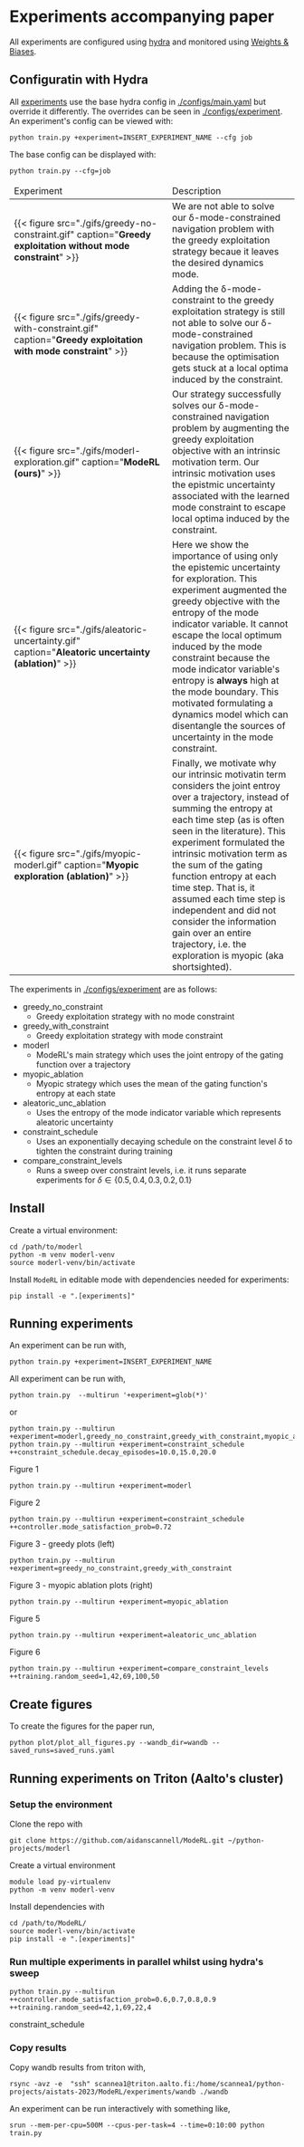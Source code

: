 # Experiments accompanying paper
All experiments are configured using [hydra](https://hydra.cc/) and monitored using [Weights & Biases](https://wandb.ai/site).

## Configuratin with Hydra
All [experiments](./configs/experiment) use the base hydra
config in [./configs/main.yaml](./configs/main.yaml) but override it differently.
The overrides can be seen in [./configs/experiment](./configs/experiment).
An experiment's config can be viewed with:
``` shell
python train.py +experiment=INSERT_EXPERIMENT_NAME --cfg job
```
The base config can be displayed with:
``` shell
python train.py --cfg=job
```

<table class=".table" style="width:100%">
  <thead>
  <tr>
    <td>Experiment</td>
    <td>Description</td>
    </tr>
  </thead>
  <tbody>
  <tr>
    <td style="width:10%">
{{< figure src="./gifs/greedy-no-constraint.gif" caption="<b>Greedy exploitation without mode constraint</b>" >}}</td>
    <!-- <td><img src="http://localhost:1313/publications./gifs/greedy-no-constraint.gif" alt="Greedy exploitation without mode constraint"></td> -->
    <td style="width:10%">
     We are not able to solve our δ-mode-constrained navigation problem with the greedy exploitation strategy becaue it leaves the desired dynamics mode.</td>
  </tr>
  <tr>
    <td style="width:10%">
{{< figure src="./gifs/greedy-with-constraint.gif" caption="<b>Greedy exploitation with mode constraint</b>" >}}</td>
    <td style="width:10%">
    Adding the δ-mode-constraint to the greedy exploitation strategy is still not able to solve our δ-mode-constrained navigation problem. This is because the optimisation gets stuck at a local optima induced by the constraint.
     </td>
  </tr>
  <tr>
    <td style="width:10%">
{{< figure src="./gifs/moderl-exploration.gif" caption="<b>ModeRL (ours)</b>" >}}</td>
    <td style="width:10%">
    Our strategy successfully solves our δ-mode-constrained navigation problem by augmenting the greedy exploitation objective with an intrinsic motivation term. Our intrinsic motivation uses the epistmic uncertainty associated with the learned mode constraint to escape local optima induced by the constraint.
     </td>
  </tr>
  <tr>
    <td style="width:10%">
{{< figure src="./gifs/aleatoric-uncertainty.gif" caption="<b>Aleatoric uncertainty (ablation)</b>" >}}</td>
    <td style="width:10%">
Here we show the importance of using only the epistemic uncertainty for exploration. This experiment augmented the greedy objective with the entropy of the mode indicator variable. It cannot escape the local optimum induced by the mode constraint because the mode indicator variable's entropy is <b>always</b> high at the mode boundary. This motivated formulating a dynamics model which can disentangle the sources of uncertainty in the mode constraint.
     </td>
  </tr>
  <tr>
    <td style="width:10%">
{{< figure src="./gifs/myopic-moderl.gif" caption="<b>Myopic exploration (ablation)</b>" >}}</td>
    <td style="width:10%">
    Finally, we motivate why our intrinsic motivatin term considers the joint entroy over a trajectory, instead of summing the entropy at each time step (as is often seen in the literature). This experiment formulated the intrinsic motivation term as the sum of the gating function entropy at each time step. That is, it assumed each time step is independent and did not consider the information gain over an entire trajectory, i.e. the exploration is myopic (aka shortsighted).
     </td>
  </tr>
  </tbody>
</table>



The experiments in [./configs/experiment](./configs/experiment) are as follows:
- greedy_no_constraint
    - Greedy exploitation strategy with no mode constraint
- greedy_with_constraint
    - Greedy exploitation strategy with mode constraint
- moderl
    - ModeRL's main strategy which uses the joint entropy of the gating function over a trajectory
- myopic_ablation
    - Myopic strategy which uses the mean of the gating function's entropy at each state
- aleatoric_unc_ablation
    - Uses the entropy of the mode indicator variable which represents aleatoric uncertainty
- constraint_schedule
    - Uses an exponentially decaying schedule on the constraint level $\delta$ to tighten the constraint during training
- compare_constraint_levels
    - Runs a sweep over constraint levels, i.e. it runs separate experiments for $\delta \in \{0.5, 0.4, 0.3, 0.2, 0.1\}$

## Install
Create a virtual environment:
```
cd /path/to/moderl
python -m venv moderl-venv
source moderl-venv/bin/activate
```
Install `ModeRL` in editable mode with dependencies needed for experiments:
```
pip install -e ".[experiments]"
```

## Running experiments
An experiment can be run with,
``` shell
python train.py +experiment=INSERT_EXPERIMENT_NAME
```
All experiment can be run with,
``` shell
python train.py  --multirun '+experiment=glob(*)'
```
or
``` shell
python train.py --multirun +experiment=moderl,greedy_no_constraint,greedy_with_constraint,myopic_ablation,aleatoric_unc_ablation
python train.py --multirun +experiment=constraint_schedule ++constraint_schedule.decay_episodes=10.0,15.0,20.0
```
Figure 1
``` shell
python train.py --multirun +experiment=moderl
```
Figure 2
``` shell
python train.py --multirun +experiment=constraint_schedule ++controller.mode_satisfaction_prob=0.72
```
Figure 3 - greedy  plots (left)
``` shell
python train.py --multirun +experiment=greedy_no_constraint,greedy_with_constraint
```
Figure 3 - myopic ablation plots (right)
``` shell
python train.py --multirun +experiment=myopic_ablation
```
Figure 5
``` shell
python train.py --multirun +experiment=aleatoric_unc_ablation
```
Figure 6
``` shell
python train.py --multirun +experiment=compare_constraint_levels ++training.random_seed=1,42,69,100,50
```


## Create figures
To create the figures for the paper run,
``` shell
python plot/plot_all_figures.py --wandb_dir=wandb --saved_runs=saved_runs.yaml
```




## Running experiments on Triton (Aalto's cluster)
### Setup the environment
Clone the repo with
``` shell
git clone https://github.com/aidanscannell/ModeRL.git ~/python-projects/moderl
```
Create a virtual environment
``` shell
module load py-virtualenv
python -m venv moderl-venv
```
Install dependencies with
``` shell
cd /path/to/ModeRL/
source moderl-venv/bin/activate
pip install -e ".[experiments]"
```
### Run multiple experiments in parallel whilst using hydra's sweep
``` shell
python train.py --multirun ++controller.mode_satisfaction_prob=0.6,0.7,0.8,0.9 ++training.random_seed=42,1,69,22,4
```

constraint_schedule
### Copy results
Copy wandb results from triton with,
``` shell
rsync -avz -e  "ssh" scannea1@triton.aalto.fi:/home/scannea1/python-projects/aistats-2023/ModeRL/experiments/wandb ./wandb
```

An experiment can be run interactively with something like,
``` shell
srun --mem-per-cpu=500M --cpus-per-task=4 --time=0:10:00 python train.py
```
